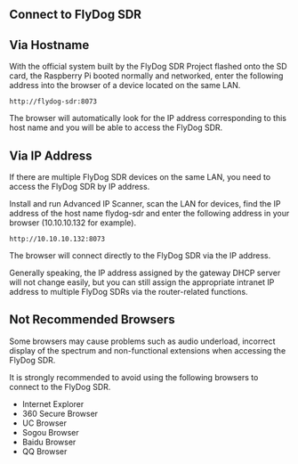 ## Connect to FlyDog SDR

## Via Hostname

With the official system built by the FlyDog SDR Project flashed onto the SD card, the Raspberry Pi booted normally and networked, enter the following address into the browser of a device located on the same LAN.

```
http://flydog-sdr:8073
```

The browser will automatically look for the IP address corresponding to this host name and you will be able to access the FlyDog SDR.

## Via IP Address

If there are multiple FlyDog SDR devices on the same LAN, you need to access the FlyDog SDR by IP address.

Install and run Advanced IP Scanner, scan the LAN for devices, find the IP address of the host name flydog-sdr and enter the following address in your browser (10.10.10.132 for example).

```
http://10.10.10.132:8073
```

The browser will connect directly to the FlyDog SDR via the IP address.

Generally speaking, the IP address assigned by the gateway DHCP server will not change easily, but you can still assign the appropriate intranet IP address to multiple FlyDog SDRs via the router-related functions.

## Not Recommended Browsers

Some browsers may cause problems such as audio underload, incorrect display of the spectrum and non-functional extensions when accessing the FlyDog SDR.

It is strongly recommended to avoid using the following browsers to connect to the FlyDog SDR.

 - Internet Explorer
 - 360 Secure Browser
 - UC Browser
 - Sogou Browser
 - Baidu Browser
 - QQ Browser

